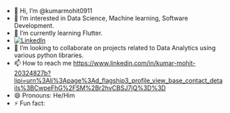 - 👋 Hi, I’m @kumarmohit0911
- 👀 I’m interested in Data Science, Machine learning, Software Development.
- 🌱 I’m currently learning Flutter.
- [![LinkedIn](https://img.shields.io/badge/-LinkedIn-blue?style=flat-square&logo=LinkedIn&logoColor=white&link=https://www.linkedin.com/in/yourprofile)](https://www.linkedin.com/in/https://www.linkedin.com/in/kumar-mohit-20324827b?lipi=urn%3Ali%3Apage%3Ad_flagship3_profile_view_base_contact_details%3BCwpeFhG%2FSM%2Br2hvCBSJ7jQ%3D%3D)
- 💞️ I’m looking to collaborate on projects related to Data Analytics using various python libraries.
- 📫 How to reach me https://www.linkedin.com/in/kumar-mohit-20324827b?lipi=urn%3Ali%3Apage%3Ad_flagship3_profile_view_base_contact_details%3BCwpeFhG%2FSM%2Br2hvCBSJ7jQ%3D%3D
- 😄 Pronouns: He/Him
- ⚡ Fun fact: 

<!---
kumarmohit0911/kumarmohit0911 is a ✨ special ✨ repository because its `README.md` (this file) appears on your GitHub profile.
You can click the Preview link to take a look at your changes.
--->
